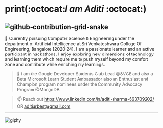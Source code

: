 # print(:octocat:*I am Aditi* :octocat:)

![github-contribution-grid-snake](https://user-images.githubusercontent.com/63997962/213912935-eff2449b-ac9a-438b-92e7-65034109b1cf.svg)
---


👀 Currently pursuing Computer Science & Engineering under the department of Artificial Intelligence at Sri Venkateshwara College Of Engineering, Bangalore [2020-24]. I am a passionate learner and an active participant in hackathons. I enjoy exploring new dimensions of technology and learning them which require me to push myself beyond my comfort zone and contribute while enriching my learnings. 




> 🍁 I am the Google Developer Students Club Lead @SVCE and also a Beta Microsoft Learn Student Ambassador also an Enthusiast and Champion program nominees under the 
> Community Advocacy Program @MongoDB


> 📫 Reach out https://www.linkedin.com/in/aditi-sharma-663709202/ OR aditiurbest@gmail.com

---

![giphy](https://user-images.githubusercontent.com/63997962/213916553-9d6c26f0-f74b-4bf0-a640-32573b5c09ac.gif) 




<!---
aditisharma132/aditisharma132 is a ✨ special ✨ repository because its `README.md` (this file) appears on your GitHub profile.
You can click the Preview link to take a look at your changes.
--->


